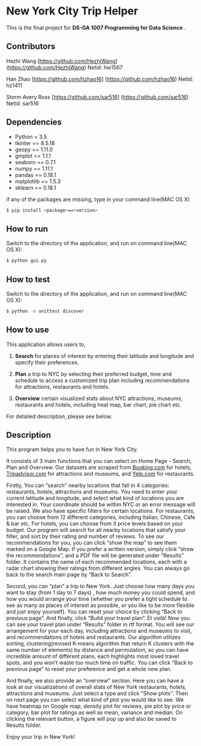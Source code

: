 # New York City Trip Helper

This is the final project for **DS-GA 1007 Programming for Data Science** .
## Contributors

Hezhi Wang [https://github.com/HezhiWang] (https://github.com/HezhiWang) Netid: hw1567

Han Zhao [https://github.com/hzhao16] (https://github.com/hzhao16) Netid: hz1411

Storm Avery Ross [https://github.com/sar516] (https://github.com/sar516) Netid: sar516

## Dependencies
- Python = 3.5
- tkinter == 8.5.18
- geopy == 1.11.0
- gmplot == 1.1.1
- seaborn == 0.7.1
- numpy == 1.11.1
- pandas == 0.18.1
- matplotlib == 1.5.3
- sklearn == 0.18.1

if any of the packages are missing, type in your command line(MAC OS X)
```sh
$ pip install <package>==<version>
```

## How to run

Switch to the directory of the application, and run on command line(MAC OS X):
```sh
$ python gui.py
```
## How to test
Switch to the directory of the application, and run on command line(MAC OS X):
```sh
$ python -m unittest discover
```

## How to use
This application allows users to,

1. **Search** for places of interest by entering their latitude and longitude and specify their preferences.

2. **Plan** a trip to NYC by selecting their preferred budget, time and schedule to access a customized trip plan including recommendations for attractions, restaurants and hotels.

3. **Overview** certain visualized stats about NYC attractions, museums, restaurants and hotels, including heat map, bar chart, pie chart etc.

For detailed description, please see below.

## Description

This program helps you to have fun in New York City. 

It consists of 3 main functions that you can select on Home Page - Search, Plan and Overview. Our datasets are scraped from [Booking.com](http://www.booking.com/) for hotels, [Tripadvisor.com](https://www.tripadvisor.com/) for attractions and museums, and [Yelp.com](https://www.yelp.com/nyc) for restaurants.

Firstly, You can “search” nearby locations that fall in 4 categories: restaurants, hotels, attractions and museums. You need to enter your current latitude and longitude, and select what kind of locations you are interested in. Your coordinate should be within NYC or an error message will be raised. We also have specific filters for certain locations. For restaurants, you can choose from 12 different categories, including Italian, Chinese, Cafe & bar etc. For hotels, you can choose from 3 price levels based on your budget. Our program will search for all nearby locations that satisfy your filter, and sort by their rating and number of reviews. To see our recommendations for you, you can click “show the map” to see them marked on a Google Map. If you prefer a written version, simply click “show the recommendations”, and a PDF file will be generated under “Results” folder. It contains the name of each recommended locations, each with a radar chart showing their ratings from different angles. You can always go back to the search main page by “Back to Search”.

Second, you can “plan” a trip to New York. Just choose how many days you want to stay (from 1 day to 7 days) , how much money you could spend, and how you would arrange your time (whether you prefer a tight schedule to see as many as places of interest as possible, or you like to be more flexible and just enjoy yourself). You can reset your choice by clicking “Back to previous page”. And finally, click “Build your travel plan”. Et voilà! Now you can see your travel plan under “Results” folder in rtf format. You will see our arrangement for your each day, including attractions and museums to visit, and recommendations of hotels and restaurants. Our algorithm utilizes sorting, clustering(revised K-means algorithm that return K clusters with the same number of elements) by distance and permutation, so you can have incredible amount of different plans, each highlights most loved travel spots, and you won’t waste too much time on traffic. You can click “Back to previous page” to reset your preference and get a whole new plan.

And finally, we also provide an “overview” section. Here you can have a look at our visualizations of overall stats of New York restaurants, hotels, attractions and museums. Just select a type and click “Show plots”. Then on next page you can select what kind of plot you would like to see. We have heatmap on Google map, density plot for reviews, pie plot by price or category, bar plot for ratings as well as mean, variance and median. On clicking the relevant button, a figure will pop up and also be saved to Results folder. 

Enjoy your trip in New York!

